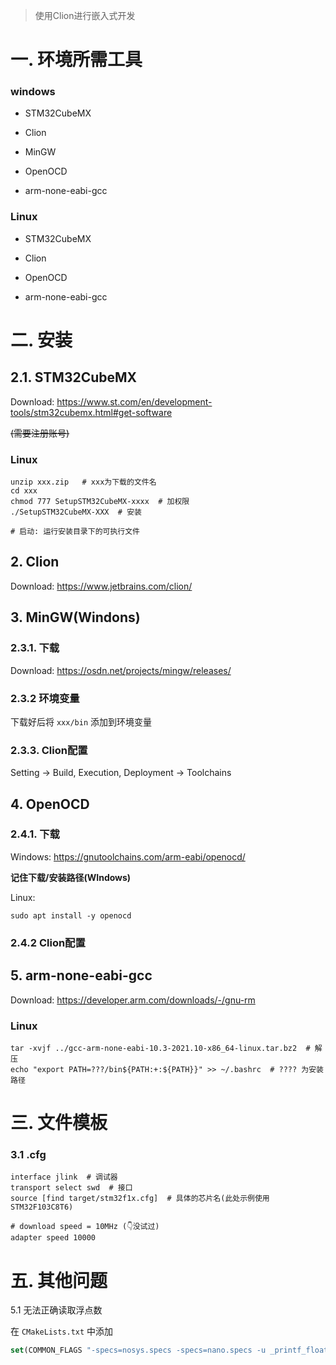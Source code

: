 > 使用Clion进行嵌入式开发

# 一. 环境所需工具

### windows

- STM32CubeMX

- Clion

- MinGW

- OpenOCD

- arm-none-eabi-gcc

### Linux

- STM32CubeMX

- Clion

- OpenOCD

- arm-none-eabi-gcc

# 二. 安装

## 2.1. STM32CubeMX

Download: https://www.st.com/en/development-tools/stm32cubemx.html#get-software

~~(需要注册账号)~~

### Linux

```shell
unzip xxx.zip   # xxx为下载的文件名
cd xxx
chmod 777 SetupSTM32CubeMX-xxxx  # 加权限
./SetupSTM32CubeMX-XXX  # 安装

# 启动: 运行安装目录下的可执行文件
```

## 2. Clion

Download: https://www.jetbrains.com/clion/

## 3. MinGW(Windons)

### 2.3.1. 下载

Download: https://osdn.net/projects/mingw/releases/ 

### 2.3.2 环境变量

下载好后将 `xxx/bin` 添加到环境变量

### 2.3.3. Clion配置

Setting -> Build, Execution, Deployment -> Toolchains

## 4. OpenOCD

### 2.4.1. 下载

Windows: https://gnutoolchains.com/arm-eabi/openocd/

**记住下载/安装路径(WIndows)**

Linux: 

```shell
sudo apt install -y openocd
```

### 2.4.2 Clion配置

## 5. arm-none-eabi-gcc

Download: https://developer.arm.com/downloads/-/gnu-rm

### Linux

```shell
tar -xvjf ../gcc-arm-none-eabi-10.3-2021.10-x86_64-linux.tar.bz2  # 解压
echo "export PATH=???/bin${PATH:+:${PATH}}" >> ~/.bashrc  # ???? 为安装路径
```

# 三. 文件模板

### 3.1 .cfg

```
interface jlink  # 调试器
transport select swd  # 接口
source [find target/stm32f1x.cfg]  # 具体的芯片名(此处示例使用STM32F103C8T6)

# download speed = 10MHz (👇没试过)
adapter speed 10000
```

# 五. 其他问题

5.1 无法正确读取浮点数

在 `CMakeLists.txt` 中添加

```cmake
set(COMMON_FLAGS "-specs=nosys.specs -specs=nano.specs -u _printf_float -u _scanf_float")
```

